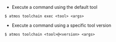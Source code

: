 - Execute a command using the default tool
```
$ atmos toolchain exec <tool> <args>
```

- Execute a command using a specific tool version
```
$ atmos toolchain <tool>@<version> <args>
```
